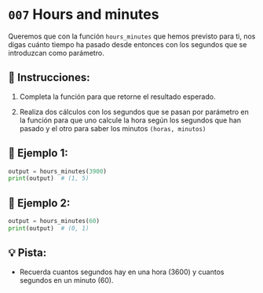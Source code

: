 # `007` Hours and minutes

Queremos que con la función `hours_minutes` que hemos previsto para ti, nos digas cuánto tiempo ha pasado desde entonces con los segundos que se introduzcan como parámetro.

## 📝 Instrucciones:

1. Completa la función para que retorne el resultado esperado.

2. Realiza dos cálculos con los segundos que se pasan por parámetro en la función para que uno calcule la hora según los segundos que han pasado y el otro para saber los minutos `(horas, minutos)`

## 📎 Ejemplo 1:

```py
output = hours_minutes(3900)
print(output)  # (1, 5)
```

## 📎 Ejemplo 2:

```py
output = hours_minutes(60)
print(output)  # (0, 1)
```

## 💡 Pista:

+ Recuerda cuantos segundos hay en una hora (3600) y cuantos segundos en un minuto (60).

